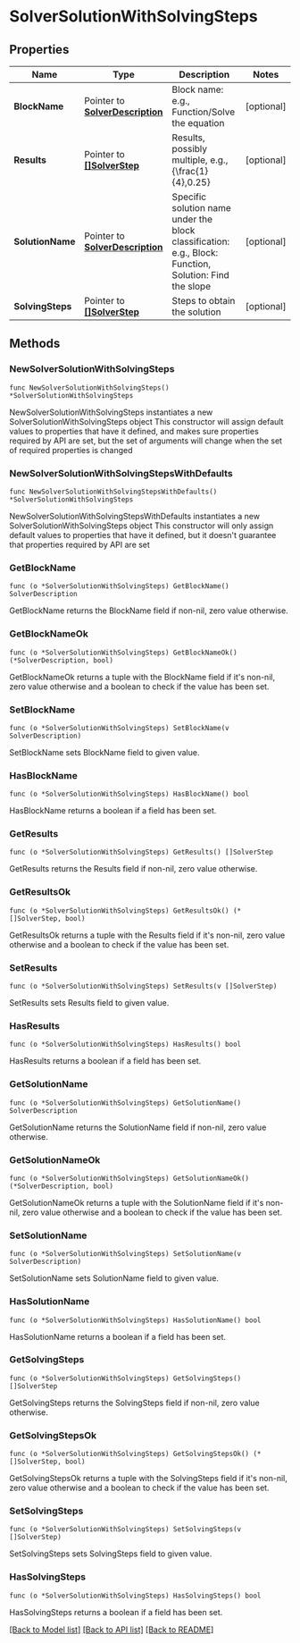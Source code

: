 # SolverSolutionWithSolvingSteps

## Properties

Name | Type | Description | Notes
------------ | ------------- | ------------- | -------------
**BlockName** | Pointer to [**SolverDescription**](SolverDescription.md) | Block name: e.g., Function/Solve the equation | [optional] 
**Results** | Pointer to [**[]SolverStep**](SolverStep.md) | Results, possibly multiple, e.g., {\\frac{1}{4},0.25} | [optional] 
**SolutionName** | Pointer to [**SolverDescription**](SolverDescription.md) | Specific solution name under the block classification: e.g., Block: Function, Solution: Find the slope | [optional] 
**SolvingSteps** | Pointer to [**[]SolverStep**](SolverStep.md) | Steps to obtain the solution | [optional] 

## Methods

### NewSolverSolutionWithSolvingSteps

`func NewSolverSolutionWithSolvingSteps() *SolverSolutionWithSolvingSteps`

NewSolverSolutionWithSolvingSteps instantiates a new SolverSolutionWithSolvingSteps object
This constructor will assign default values to properties that have it defined,
and makes sure properties required by API are set, but the set of arguments
will change when the set of required properties is changed

### NewSolverSolutionWithSolvingStepsWithDefaults

`func NewSolverSolutionWithSolvingStepsWithDefaults() *SolverSolutionWithSolvingSteps`

NewSolverSolutionWithSolvingStepsWithDefaults instantiates a new SolverSolutionWithSolvingSteps object
This constructor will only assign default values to properties that have it defined,
but it doesn't guarantee that properties required by API are set

### GetBlockName

`func (o *SolverSolutionWithSolvingSteps) GetBlockName() SolverDescription`

GetBlockName returns the BlockName field if non-nil, zero value otherwise.

### GetBlockNameOk

`func (o *SolverSolutionWithSolvingSteps) GetBlockNameOk() (*SolverDescription, bool)`

GetBlockNameOk returns a tuple with the BlockName field if it's non-nil, zero value otherwise
and a boolean to check if the value has been set.

### SetBlockName

`func (o *SolverSolutionWithSolvingSteps) SetBlockName(v SolverDescription)`

SetBlockName sets BlockName field to given value.

### HasBlockName

`func (o *SolverSolutionWithSolvingSteps) HasBlockName() bool`

HasBlockName returns a boolean if a field has been set.

### GetResults

`func (o *SolverSolutionWithSolvingSteps) GetResults() []SolverStep`

GetResults returns the Results field if non-nil, zero value otherwise.

### GetResultsOk

`func (o *SolverSolutionWithSolvingSteps) GetResultsOk() (*[]SolverStep, bool)`

GetResultsOk returns a tuple with the Results field if it's non-nil, zero value otherwise
and a boolean to check if the value has been set.

### SetResults

`func (o *SolverSolutionWithSolvingSteps) SetResults(v []SolverStep)`

SetResults sets Results field to given value.

### HasResults

`func (o *SolverSolutionWithSolvingSteps) HasResults() bool`

HasResults returns a boolean if a field has been set.

### GetSolutionName

`func (o *SolverSolutionWithSolvingSteps) GetSolutionName() SolverDescription`

GetSolutionName returns the SolutionName field if non-nil, zero value otherwise.

### GetSolutionNameOk

`func (o *SolverSolutionWithSolvingSteps) GetSolutionNameOk() (*SolverDescription, bool)`

GetSolutionNameOk returns a tuple with the SolutionName field if it's non-nil, zero value otherwise
and a boolean to check if the value has been set.

### SetSolutionName

`func (o *SolverSolutionWithSolvingSteps) SetSolutionName(v SolverDescription)`

SetSolutionName sets SolutionName field to given value.

### HasSolutionName

`func (o *SolverSolutionWithSolvingSteps) HasSolutionName() bool`

HasSolutionName returns a boolean if a field has been set.

### GetSolvingSteps

`func (o *SolverSolutionWithSolvingSteps) GetSolvingSteps() []SolverStep`

GetSolvingSteps returns the SolvingSteps field if non-nil, zero value otherwise.

### GetSolvingStepsOk

`func (o *SolverSolutionWithSolvingSteps) GetSolvingStepsOk() (*[]SolverStep, bool)`

GetSolvingStepsOk returns a tuple with the SolvingSteps field if it's non-nil, zero value otherwise
and a boolean to check if the value has been set.

### SetSolvingSteps

`func (o *SolverSolutionWithSolvingSteps) SetSolvingSteps(v []SolverStep)`

SetSolvingSteps sets SolvingSteps field to given value.

### HasSolvingSteps

`func (o *SolverSolutionWithSolvingSteps) HasSolvingSteps() bool`

HasSolvingSteps returns a boolean if a field has been set.


[[Back to Model list]](../README.md#documentation-for-models) [[Back to API list]](../README.md#documentation-for-api-endpoints) [[Back to README]](../README.md)


